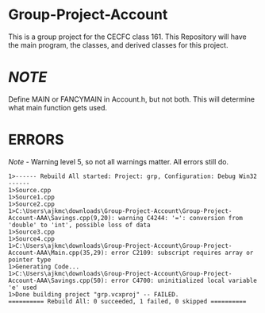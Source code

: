 # Group-Project-Account
This is a group project for the CECFC class 161. This Repository will have the main program, the classes, and derived classes for this project.
# *NOTE*
Define MAIN or FANCYMAIN in Account.h, but not both. This will determine what main function gets used.

# ERRORS
*Note* - Warning level 5, so not all warnings matter. All errors still do.
```
1>------ Rebuild All started: Project: grp, Configuration: Debug Win32 ------
1>Source.cpp
1>Source1.cpp
1>Source2.cpp
1>C:\Users\ajkmc\downloads\Group-Project-Account\Group-Project-Account-AAA\Savings.cpp(9,20): warning C4244: '=': conversion from 'double' to 'int', possible loss of data
1>Source3.cpp
1>Source4.cpp
1>C:\Users\ajkmc\downloads\Group-Project-Account\Group-Project-Account-AAA\Main.cpp(35,29): error C2109: subscript requires array or pointer type
1>Generating Code...
1>C:\Users\ajkmc\downloads\Group-Project-Account\Group-Project-Account-AAA\Savings.cpp(50): error C4700: uninitialized local variable 'e' used
1>Done building project "grp.vcxproj" -- FAILED.
========== Rebuild All: 0 succeeded, 1 failed, 0 skipped ==========
